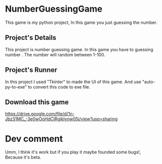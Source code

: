 # NumberGuessingGame
This game is my python project, In this game you just guessing the number.

## Project's Details
This project is number guessing game.
In this game you have to guessing number .
The number will random between 1-100.

## Project's Runner
In this project I used "Tkinter" to made the UI of this game.
And use "auto-py-to-exe" to convert this code to exe file.

## Download this game
https://drive.google.com/file/d/1n-Jbz31MC_-3e0wOoHdCIRgikIynw05i/view?usp=sharing

# Dev comment
Umm, I think it's work but if you play it maybe founded some bugs!, Because it's beta.
